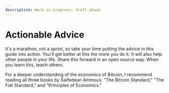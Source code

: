 ```yaml
---
description: Work in progress; draft phase
---
```


# Actionable Advice

It's a marathon, not a sprint, so take your time putting the advice in this guide into action. You'll get better at this the more you do it. It will also help other people in your life. Share this forward in an open source way. When you learn this, teach others.

For a deeper understanding of the economics of Bitcoin, I recommend reading all three books by Saifedean Ammous: "The Bitcoin Standard," "The Fiat Standard," and "Principles of Economics."
